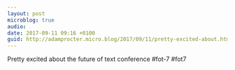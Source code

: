 ```yaml
---
layout: post
microblog: true
audio: 
date: 2017-09-11 09:16 +0100
guid: http://adamprocter.micro.blog/2017/09/11/pretty-excited-about.html
---
```

Pretty excited about the future of text conference #fot-7 #fot7
